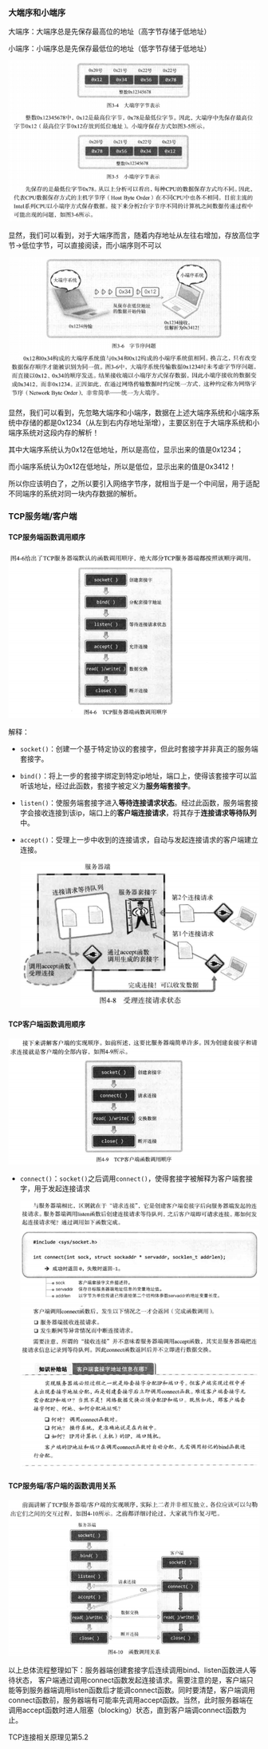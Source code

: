 ### 大端序和小端序

大端序：大端序总是先保存最高位的地址（高字节存储于低地址）

小端序：小端序总是先保存最低位的地址（低字节存储于低地址）

![image-20250729104637220](./assets/image-20250729104637220.png)

显然，我们可以看到，对于大端序而言，随着内存地址从左往右增加，存放高位字节->低位字节，可以直接阅读，而小端序则不可以

![image-20250729105102126](./assets/image-20250729105102126.png)

显然，我们可以看到，先忽略大端序和小端序，数据在上述大端序系统和小端序系统中存储的都是0x1234（从左到右内存地址渐增），主要区别在于大端序系统和小端序系统对这段内存的解析！

其中大端序系统认为0x12在低地址，所以是高位，显示出来的值是0x1234；

而小端序系统认为0x12在低地址，所以是低位，显示出来的值是0x3412！

所以你应该明白了，之所以要引入网络字节序，就相当于是一个中间层，用于适配不同端序的系统对同一块内存数据的解析。

### TCP服务端/客户端

#### TCP服务端函数调用顺序

<img src="./assets/image-20250729140007527.png" alt="image-20250729140007527" style="zoom:80%;" />

解释：

- `socket()`：创建一个基于特定协议的套接字，但此时套接字并非真正的服务端套接字。

- `bind()`：将上一步的套接字绑定到特定ip地址，端口上，使得该套接字可以监听该地址，经过此函数，套接字被定义为**服务端套接字**。

- `listen()`：使服务端套接字进入**等待连接请求状态**。经过此函数，服务端套接字会接收连接到该ip，端口上的**客户端连接请求**，将其存于**连接请求等待队列**中。

- `accept()`：受理上一步中收到的连接请求，自动与发起连接请求的客户端建立连接。

  ![image-20250729141905364](./assets/image-20250729141905364.png)

#### TCP客户端函数调用顺序

<img src="./assets/image-20250729142327706.png" alt="image-20250729142327706" style="zoom:80%;" />

- `connect()`：`socket()`之后调用`connect()`，使得套接字被解释为客户端套接字，用于发起连接请求

  ![image-20250729142916807](./assets/image-20250729142916807.png)

#### TCP服务端/客户端的函数调用关系

<img src="./assets/image-20250729143210480.png" alt="image-20250729143210480" style="zoom:80%;" />

以上总体流程整理如下：服务器端创建套接字后连续调用bind、listen函数进人等待状态， 客户端通过调用connect函数发起连接请求。需要注意的是，客户端只能等到服务器端调用listen函数后才能调connect函数。同时要清楚，客户端调用connect函数前，服务器端有可能率先调用accept函数。当然，此时服务器端在调用accept函数时进人阻塞（blocking）状态，直到客户端调connect函数为止。

TCP连接相关原理见第5.2

